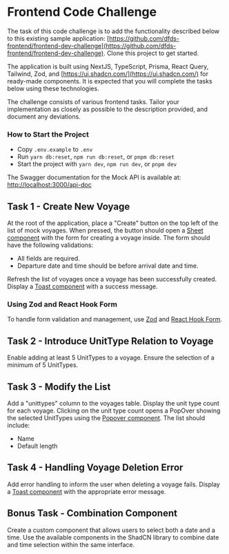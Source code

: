 # Frontend Code Challenge

The task of this code challenge is to add the functionality described below to this existing sample application: [https://github.com/dfds-frontend/frontend-dev-challenge](https://github.com/dfds-frontend/frontend-dev-challenge). Clone this project to get started.

The application is built using NextJS, TypeScript, Prisma, React Query, Tailwind, Zod, and [https://ui.shadcn.com/](https://ui.shadcn.com/) for ready-made components. It is expected that you will complete the tasks below using these technologies.

The challenge consists of various frontend tasks. Tailor your implementation as closely as possible to the description provided, and document any deviations.

### How to Start the Project
* Copy `.env.example` to `.env`
* Run `yarn db:reset`, `npm run db:reset`, or `pnpm db:reset`
* Start the project with `yarn dev`, `npm run dev`, or `pnpm dev`

The Swagger documentation for the Mock API is available at:
[http://localhost:3000/api-doc](http://localhost:3000/api-doc)

## Task 1 - Create New Voyage
At the root of the application, place a "Create" button on the top left of the list of mock voyages. When pressed, the button should open a [Sheet component](https://ui.shadcn.com/docs/components/sheet) with the form for creating a voyage inside. The form should have the following validations:
- All fields are required.
- Departure date and time should be before arrival date and time.

Refresh the list of voyages once a voyage has been successfully created. Display a [Toast component](https://ui.shadcn.com/docs/components/toast) with a success message.

### Using Zod and React Hook Form
To handle form validation and management, use [Zod](https://github.com/colinhacks/zod) and [React Hook Form](https://react-hook-form.com/).

## Task 2 - Introduce UnitType Relation to Voyage
Enable adding at least 5 UnitTypes to a voyage. Ensure the selection of a minimum of 5 UnitTypes.

## Task 3 - Modify the List
Add a "unittypes" column to the voyages table. Display the unit type count for each voyage. Clicking on the unit type count opens a PopOver showing the selected UnitTypes using the [Popover component](https://ui.shadcn.com/docs/components/popover). The list should include:
- Name
- Default length

## Task 4 - Handling Voyage Deletion Error
Add error handling to inform the user when deleting a voyage fails. Display a [Toast component](https://ui.shadcn.com/docs/components/toast) with the appropriate error message.

## Bonus Task - Combination Component
Create a custom component that allows users to select both a date and a time. Use the available components in the ShadCN library to combine date and time selection within the same interface.
